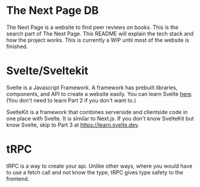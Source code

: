 
# The Next Page DB

The Next Page is a website to find peer reviews on books. This is the search part of The Next Page. This README will explain the tech stack and how the project works. This is currently a WIP until most of the website is finished.

# Svelte/Sveltekit

Svelte is a Javascript Framework. A framework has prebuilt libraries, components, and API to create a website easily. You can learn Svelte [here](https://learn.svelte.dev). (You don't need to learn Part 2 if you don't want to.)

SvelteKit is a framework that combines serverside and clientside code in one place with Svelte. It is similar to Next.js. If you don't know SvelteKit but know Svelte, skip to Part 3 at https://learn.svelte.dev.

# tRPC
tRPC is a way to create your api. Unlike other ways, where you would have to use a fetch call and not know the type, tRPC gives type safety to the frontend.